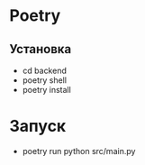 # Poetry

## Установка
- cd backend
- poetry shell
- poetry install

# Запуск
- poetry run python src/main.py